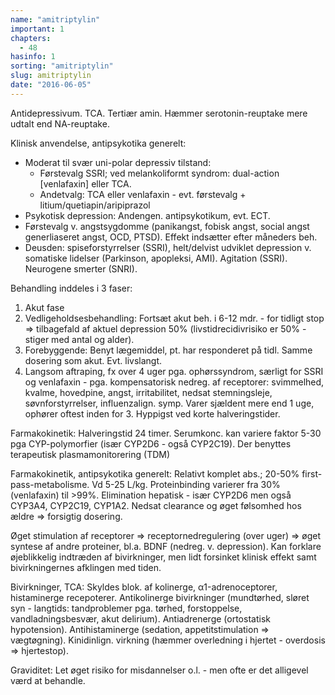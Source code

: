 ```yaml
---
name: "amitriptylin"
important: 1
chapters:
  - 48
hasinfo: 1
sorting: "amitriptylin"
slug: amitriptylin
date: "2016-06-05"
---
```


Antidepressivum. TCA. Tertiær amin. Hæmmer serotonin-reuptake mere udtalt end
NA-reuptake.

Klinisk anvendelse, antipsykotika generelt: <ul><li>Moderat til svær uni-polar
depressiv tilstand: <ul><li>Førstevalg SSRI; ved melankoliformt syndrom:
dual-action [venlafaxin] eller TCA.</li><li>Andetvalg: TCA eller venlafaxin -
evt. førstevalg + litium/quetiapin/aripiprazol</li></ul></li><li>Psykotisk
depression: Andengen. antipsykotikum, evt. ECT.</li><li>Førstevalg v.
angstsygdomme (panikangst, fobisk angst, social angst generliaseret angst, OCD,
PTSD). Effekt indsætter efter måneders beh.</li><li>Deusden: spiseforstyrrelser
(SSRI), helt/delvist udviklet depression v. somatiske lidelser (Parkinson,
apopleksi, AMI). Agitation (SSRI). Neurogene smerter (SNRI).</li></ul>

Behandling inddeles i 3 faser:<ol><li>Akut
fase</li><li>Vedligeholdsesbehandling: Fortsæt akut beh. i 6-12 mdr. - for
tidligt stop => tilbagefald af aktuel depression 50% (livstidrecidivrisiko er
50% - stiger med antal og alder).</li><li>Forebyggende: Benyt lægemiddel, pt.
har responderet på tidl. Samme dosering som akut. Evt.
livslangt.</li><li>Langsom aftraping, fx over 4 uger pga. ophørssyndrom, særligt
for SSRI og venlafaxin - pga. kompensatorisk nedreg. af receptorer: svimmelhed,
kvalme, hovedpine, angst, irritabilitet, nedsat stemningsleje,
søvnforstyrrelser, influenzalign. symp. Varer sjældent mere end 1 uge, ophører
oftest inden for 3. Hyppigst ved korte halveringstider.</li></ol>

Farmakokinetik: Halveringstid 24 timer. Serumkonc. kan variere faktor 5-30 pga
CYP-polymorfier (især CYP2D6 - også CYP2C19). Der benyttes terapeutisk
plasmamonitorering (TDM)

Farmakokinetik, antipsykotika generelt: Relativt komplet abs.; 20-50%
first-pass-metabolisme. Vd 5-25 L/kg. Proteinbinding varierer fra 30%
(venlafaxin) til >99%. Elimination hepatisk - især CYP2D6 men også CYP3A4,
CYP2C19, CYP1A2. Nedsat clearance og øget følsomhed hos ældre => forsigtig
dosering.

Øget stimulation af receptorer => receptornedregulering (over uger) => øget
syntese af andre proteiner, bl.a. BDNF (nedreg. v. depression). Kan forklare
øjeblikkelig indtræden af bivirkninger, men lidt forsinket klinisk effekt samt
bivirkningernes afklingen med tiden.

Bivirkninger, TCA: Skyldes blok. af kolinerge, α1-adrenoceptorer, histaminerge
recepoterer. Antikolinerge bivirkninger (mundtørhed, sløret syn - langtids:
tandproblemer pga. tørhed, forstoppelse, vandladningsbesvær, akut delirium).
Antiadrenerge (ortostatisk hypotension). Antihistaminerge (sedation,
appetitstimulation => vægtøgning). Kinidinlign. virkning (hæmmer overledning i
hjertet - overdosis => hjertestop).

Graviditet: Let øget risiko for misdannelser o.l. - men ofte er det alligevel
værd at behandle.
